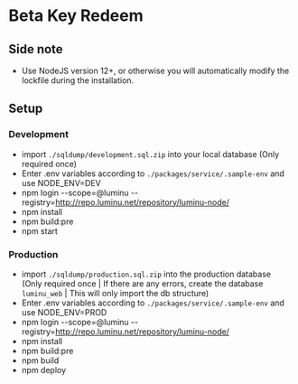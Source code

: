 # Beta Key Redeem

## Side note

-   Use NodeJS version 12+, or otherwise you will automatically modify the lockfile during the installation.

## Setup

### Development

-   import `./sqldump/development.sql.zip` into your local database (Only required once)
-   Enter .env variables according to `./packages/service/.sample-env` and use NODE_ENV=DEV
-   npm login --scope=@luminu --registry=http://repo.luminu.net/repository/luminu-node/
-   npm install
-   npm build:pre
-   npm start

### Production

-   import `./sqldump/production.sql.zip` into the production database (Only required once | If there are any errors, create the database `luminu_web` | This will only import the db structure)
-   Enter .env variables according to `./packages/service/.sample-env` and use NODE_ENV=PROD
-   npm login --scope=@luminu --registry=http://repo.luminu.net/repository/luminu-node/
-   npm install
-   npm build:pre
-   npm build
-   npm deploy
